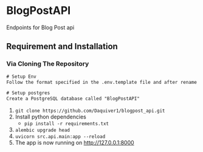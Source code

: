 # BlogPostAPI

Endpoints for Blog Post api

## Requirement and Installation

### Via Cloning The Repository

``` txt
# Setup Env
Follow the format specified in the .env.template file and after rename .env

# Setup postgres
Create a PostgreSQL database called "BlogPostAPI"
```

1. `git clone https://github.com/Daquiver1/blogpost_api.git`
2. Install python dependencies
   - `pip install -r requirements.txt`
3. `alembic upgrade head`
4. `uvicorn src.api.main:app --reload`
5. The app is now running on <http://127.0.0.1:8000>
